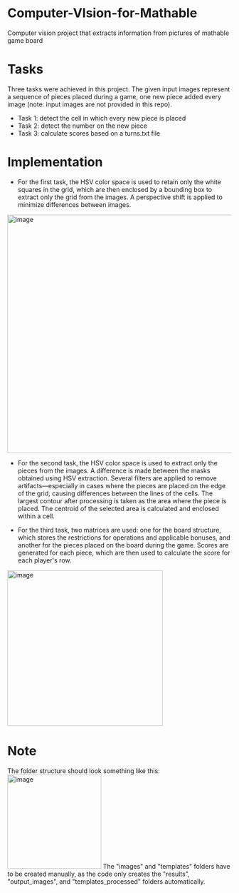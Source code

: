 # Computer-VIsion-for-Mathable
Computer vision project that extracts information from pictures of mathable game board

# Tasks
Three tasks were achieved in this project. The given input images represent a sequence of pieces placed during a game, one new piece added every image (note: input images are not provided in this repo).

- Task 1: detect the cell in which every new piece is placed
- Task 2: detect the number on the new piece
- Task 3: calculate scores based on a turns.txt file

# Implementation

- For the first task, the HSV color space is used to retain only the white squares in the grid, which are then enclosed by a bounding box to extract only the grid from the images. A perspective shift is applied to minimize differences between images.
<img width="534" alt="image" src="https://github.com/user-attachments/assets/84e6b2b3-7654-40c3-af64-39681304f5c8" />

- For the second task, the HSV color space is used to extract only the pieces from the images. A difference is made between the masks obtained using HSV extraction. Several filters are applied to remove artifacts—especially in cases where the pieces are placed on the edge of the grid, causing differences between the lines of the cells. The largest contour after processing is taken as the area where the piece is placed. The centroid of the selected area is calculated and enclosed within a cell.

- For the third task, two matrices are used: one for the board structure, which stores the restrictions for operations and applicable bonuses, and another for the pieces placed on the board during the game. Scores are generated for each piece, which are then used to calculate the score for each player's row.
<img width="349" alt="image" src="https://github.com/user-attachments/assets/805da43f-0339-44c0-9437-1de111f3571a" />

# Note
The folder structure should look something like this: 
<img width="211" alt="image" src="https://github.com/user-attachments/assets/999f2c6d-7438-4bd6-98c2-28968b3091ff" />
The "images" and "templates" folders have to be created manually, as the code only creates the "results", "output_images", and "templates_processed" folders automatically.


